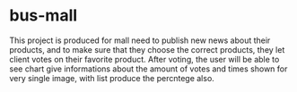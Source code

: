 # bus-mall
This project is produced for mall need to publish new news about their products, and to make sure that they choose the correct products, they let client votes on their favorite product. 
After voting, the user will be able to see chart give informations about the amount of votes and times shown for very single image, with list produce the percntege also.
